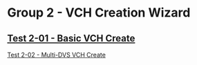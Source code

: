 Group 2 - VCH Creation Wizard
=======

[Test 2-01 - Basic VCH Create](2-01-Basic-VCH-Createmd)
-
[Test 2-02 - Multi-DVS VCH Create](2-02-Multi-DVS-VCH-Create.md)

